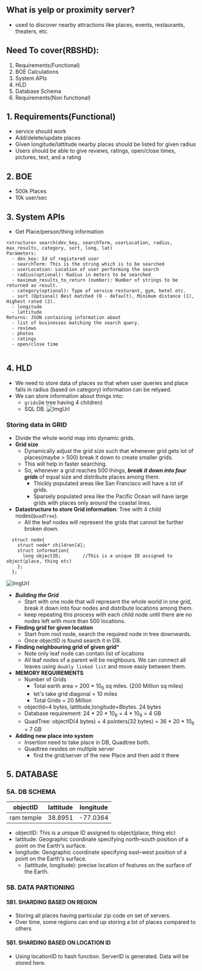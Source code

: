 ## What is yelp or proximity server?
- used to discover nearby attractions like places, events, restaurants, theaters, etc.

## Need To cover(RBSHD):
  1. Requirements(Functional)
  2. BOE Calculations
  3. System APIs
  4. HLD
  5. Database Schema
  6. Requirements(Non functional)
  
## 1. Requirements(Functional)
  - service should work
  - Add/delete/update places
  - Given longitude/lattitude nearby places should be listed for given radius
  - Users should be able to give reviews, ratings, open/close times, pictures, text, and a rating

## 2. BOE
  - 500k Places
  - 10k user/sec
  
## 3. System APIs
  - Get Place/person/thing information
```
<structure> search(dev_key, searchTerm, userLocation, radius, max_results, category, sort, long, lat)
Parameters:
  - dev_key: Id of registered user
  - searchTerm: This is the string which is to be searched
  - userLocation: Location of user performing the search
  - radius(optional): Radius in meters to be searched
  - maximum_results_to_return (number): Number of strings to be returned as result.
  - category(optional): Type of service resturant, gym, hotel etc.
  - sort (Optional) Best matched (0 - default), Minimum distance (1), Highest rated (2).
  - longitude
  - lattitude
Returns: JSON containing information about 
  - list of businesses matching the search query. 
  - reviews
  - photos
  - ratings
  - open/close time
  
```

## 4. HLD
  - We need to store data of places so that when user queries and place falls in radius (based on category) information can be relyaed.
  - We can store information about things into:
    - `grids`(ie tree having 4 children)
    - SQL DB.
![ImgUrl](https://i.ibb.co/PhCRgbC/2dgrid.png)    

### Storing data in GRID
  - Divide the whole world map into dynamic grids.  
  - **Grid size**
    - Dynamically adjust the grid size such that whenever grid gets lot of places(maybe > 500) break it down to create smaller grids.
    - This will help in faster searching.
    - So, whenever a grid reaches 500 things, ***break it down into four grids*** of equal size and distribute places among them.
      - Thickly populated areas like San Francisco will have a lot of grids.
      - Sparsely populated area like the Pacific Ocean will have large grids with places only around the coastal lines.
  - **Datastructure to store Grid information**: Tree with 4 child nodes(`QuadTree`).
    - All the leaf nodes will represent the grids that cannot be further broken down.
```
  struct node{
    struct node* children[4];
    struct information{
      long objectID;        //This is a unique ID assigned to object(place, thing etc)
    };
  };
```    
![ImgUrl](https://i.ibb.co/mCbqctM/quadtree.png)

  - ***Building the Grid***
    - Start with one node that will represent the whole world in one grid, break it down into four nodes and distribute locations among them.
    - keep repeating this process with each child node until there are no nodes left with more than 500 locations.
  - **Finding grid for given location**
    - Start from root node, search the required node in tree downwards.
    - Once objectID is found search it in DB.
  - **Finding neighbouring grid of given grid***
    - Note only leaf node can contain list of locations
    - All leaf nodes of a parent will be neighbours. We can connect all leaves using `doubly linked list` and move easiy between them.
  - **MEMORY REQUIREMENTS**
    - Number of Grids
      - Total earth area = 200 * 10<sub>6</sub> sq miles. (200 Million sq miles)
      - let's take grid diagonal = 10 miles
      - Total Grids = 20 Million
    - objectId=4 bytes, lattitude,longitude=8bytes.   24 bytes
    - Database requirement:  24 * 20 * 10<sub>6</sub> = 4 * 10<sub>9</sub> = 4 GB
    - QuadTree: objectID(4 bytes) + 4 pointers(32 bytes) = 36 * 20 * 10<sub>6</sub> = 7 GB
  - **Adding new place into system**
    - Insertion need to take place in DB, Quadtree both.
    - Quadtree resides on multiple server
      - find the grid/server of the new Place and then add it there
   
## 5. DATABASE
### 5A. DB SCHEMA
| objectID | lattitude | longitude |
| --- | --- | --- |
| ram temple | 38.8951 | -77.0364 |

- objectID: This is a unique ID assigned to object(place, thing etc)
- lattitude: Geographic coordinate specifying north–south position of a point on the Earth's surface.
- longitude: Geographic coordinate specifying east–west position of a point on the Earth's surface.  
  - (lattitude, longitude): precise location of features on the surface of the Earth.

### 5B. DATA PARTIONING
#### 5B1. SHARDING BASED ON REGION
  - Storing all places having particular zip code on set of servers.
  - Over time, some regions can end up storing a lot of places compared to others
#### 5B1. SHARDING BASED ON LOCATION ID
  - Using locationID to hash function. ServerID is generated. Data will be stored here.

